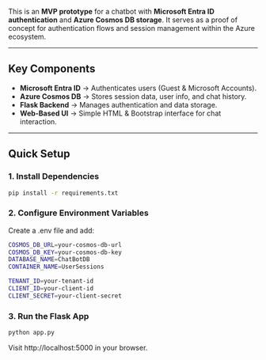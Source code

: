 

This is an **MVP prototype** for a chatbot with **Microsoft Entra ID authentication** and **Azure Cosmos DB storage**. It serves as a proof of concept for authentication flows and session management within the Azure ecosystem.

---

## **Key Components**
- **Microsoft Entra ID** → Authenticates users (Guest & Microsoft Accounts).
- **Azure Cosmos DB** → Stores session data, user info, and chat history.
- **Flask Backend** → Manages authentication and data storage.
- **Web-Based UI** → Simple HTML & Bootstrap interface for chat interaction.

---

## **Quick Setup**
### **1. Install Dependencies**
```bash
pip install -r requirements.txt
```

### **2. Configure Environment Variables**
Create a .env file and add:
```bash
COSMOS_DB_URL=your-cosmos-db-url
COSMOS_DB_KEY=your-cosmos-db-key
DATABASE_NAME=ChatBotDB
CONTAINER_NAME=UserSessions

TENANT_ID=your-tenant-id
CLIENT_ID=your-client-id
CLIENT_SECRET=your-client-secret
```

### **3. Run the Flask App**
```bash
python app.py
```
Visit http://localhost:5000 in your browser.


